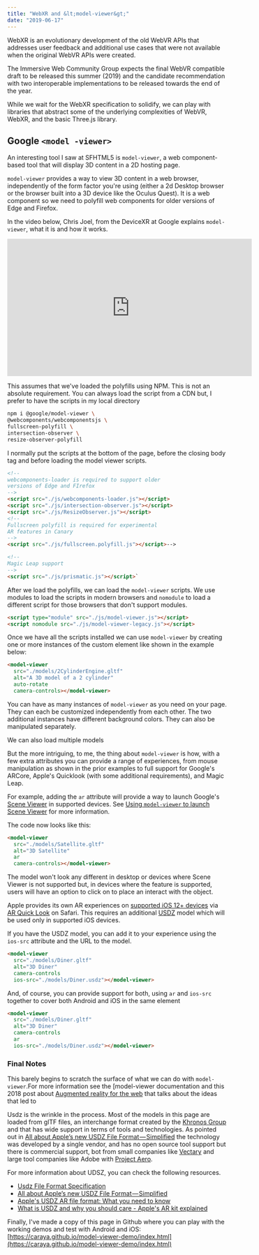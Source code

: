 ```yaml
---
title: "WebXR and &lt;model-viewer&gt;"
date: "2019-06-17"
---
```


WebXR is an evolutionary development of the old WebVR APIs that addresses user feedback and additional use cases that were not available when the original WebVR APIs were created.

The Immersive Web Community Group expects the final WebVR compatible draft to be released this summer (2019) and the candidate recommendation with two interoperable implementations to be released towards the end of the year.

While we wait for the WebXR specification to solidify, we can play with libraries that abstract some of the underlying complexities of WebVR, WebXR, and the basic Three.js library.

## Google `<model -viewer>`

An interesting tool I saw at SFHTML5 is `model-viewer`, a web component-based tool that will display 3D content in a 2D hosting page.

`model-viewer` provides a way to view 3D content in a web browser, independently of the form factor you're using (either a 2d Desktop browser or the browser built into a 3D device like the Oculus Quest). It is a web component so we need to polyfill web components for older versions of Edge and Firefox.

In the video below, Chris Joel, from the DeviceXR at Google explains `model-viewer`, what it is and how it works.

<iframe width="560" height="315" src="https://www.youtube.com/embed/lsScEabNutA" frameborder="0" allow="accelerometer; autoplay; encrypted-media; gyroscope; picture-in-picture" allowfullscreen></iframe>

This assumes that we've loaded the polyfills using NPM. This is not an absolute requirement. You can always load the script from a CDN but, I prefer to have the scripts in my local directory

```bash
npm i @google/model-viewer \
@webcomponents/webcomponentsjs \
fullscreen-polyfill \
intersection-observer \
resize-observer-polyfill
```

I normally put the scripts at the bottom of the page, before the closing body tag and before loading the model viewer scripts.

```html
<!--
webcomponents-loader is required to support older
versions of Edge and FIrefox
-->
<script src="./js/webcomponents-loader.js"></script>
<script src="./js/intersection-observer.js"></script>
<script src="./js/ResizeObserver.js"></script>
<!--
Fullscreen polyfill is required for experimental
AR features in Canary
-->
<script src="./js/fullscreen.polyfill.js"></script>-->

<!--
Magic Leap support
-->
<script src="./js/prismatic.js"></script>`
```

After we load the polyfills, we can load the `model-viewer` scripts. We use modules to load the scripts in modern browsers and `nomodule` to load a different script for those browsers that don't support modules.

```html
<script type="module" src="./js/model-viewer.js"></script>
<script nomodule src="./js/model-viewer-legacy.js"></script>
```

Once we have all the scripts installed we can use `model-viewer` by creating one or more instances of the custom element like shown in the example below:

```html
<model-viewer
  src="./models/2CylinderEngine.gltf"
  alt="A 3D model of a 2 cylinder"
  auto-rotate
  camera-controls></model-viewer>
```

You can have as many instances of `model-viewer` as you need on your page. They can each be customized independently from each other. The two additional instances have different background colors. They can also be manipulated separately.

We can also load multiple models

But the more intriguing, to me, the thing about `model-viewer` is how, with a few extra attributes you can provide a range of experiences, from mouse manipulation as shown in the prior examples to full support for Google's ARCore, Apple's Quicklook (with some additional requirements), and Magic Leap.

For example, adding the `ar` attribute will provide a way to launch Google's [Scene Viewer](https://developers.google.com/ar/develop/java/scene-viewer) in supported devices. See [Using `model-viewer` to launch Scene Viewer](https://developers.google.com/ar/develop/java/scene-viewer#using_model-viewer_to_launch_scene_viewer) for more information.

The code now looks like this:

```html
<model-viewer
  src="./models/Satellite.gltf"
  alt="3D Satellite"
  ar
  camera-controls></model-viewer>
```

The model won't look any different in desktop or devices where Scene Viewer is not supported but, in devices where the feature is supported, users will have an option to click on to place an interact with the object.

Apple provides its own AR experiences on [supported iOS 12+ devices](https://www.apple.com/ios/augmented-reality/) via [AR Quick Look](https://developer.apple.com/videos/play/wwdc2018/603/) on Safari. This requires an additional [USDZ](https://graphics.pixar.com/usd/docs/Usdz-File-Format-Specification.html) model which will be used only in supported iOS devices.

If you have the USDZ model, you can add it to your experience using the `ios-src` attribute and the URL to the model.

```html
<model-viewer
  src="./models/Diner.gltf"
  alt="3D Diner"
  camera-controls
  ios-src="./models/Diner.usdz"></model-viewer>
```

And, of course, you can provide support for both, using `ar` and `ios-src` together to cover both Android and iOS in the same element

```html
<model-viewer
  src="./models/Diner.gltf"
  alt="3D Diner"
  camera-controls
  ar
  ios-src="./models/Diner.usdz"></model-viewer>
```

### Final Notes

This barely begins to scratch the surface of what we can do with `model-viewer`.For more information see the \[model-viewer documentation and this 2018 post about [Augmented reality for the web](https://developers.google.com/web/updates/2018/06/ar-for-the-web) that talks about the ideas that led to

Usdz is the wrinkle in the process. Most of the models in this page are loaded from glTF files, an interchange format created by the [Khronos Group](https://www.khronos.org/) and that has wide support in terms of tools and technologies. As pointed out in [All about Apple’s new USDZ File Format — Simplified](https://medium.com/@konathalasuren/all-about-apples-new-usdz-file-format-simplified-12dff29f3fc0) the technology was developed by a single vendor, and has no open source tool support but there is commercial support, bot from small companies like [Vectary](https://www.vectary.com/) and large tool companies like Adobe with [Project Aero](https://www.adobe.com/products/projectaero.html).

For more information about UDSZ, you can check the following resources.

- [Usdz File Format Specification](https://graphics.pixar.com/usd/docs/Usdz-File-Format-Specification.html)
- [All about Apple’s new USDZ File Format — Simplified](https://medium.com/@konathalasuren/all-about-apples-new-usdz-file-format-simplified-12dff29f3fc0)
- [Apple's USDZ AR file format: What you need to know](https://www.techrepublic.com/article/apples-usdz-ar-file-format-what-you-need-to-know/)
- [What is USDZ and why you should care - Apple's AR kit explained](https://www.vectary.com/3d-modeling-news/apple-ar-kit-tools-explained-what-is-usdz-and-why-you-should-care/)

Finally, I've made a copy of this page in Github where you can play with the working demos and test with Android and iOS: [https://caraya.github.io/model-viewer-demo/index.html](https://caraya.github.io/model-viewer-demo/index.html)

